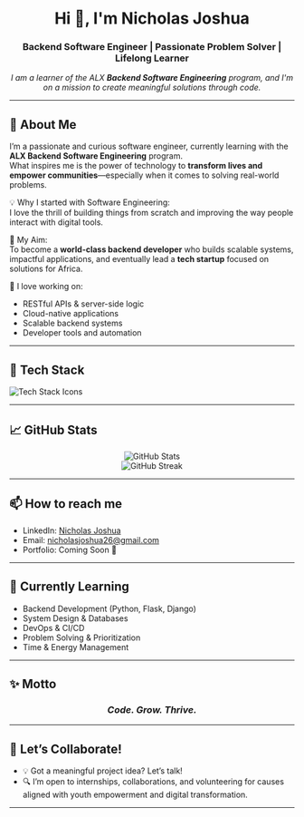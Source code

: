 <h1 align="center">Hi 👋, I'm Nicholas Joshua</h1>
<h3 align="center">Backend Software Engineer | Passionate Problem Solver | Lifelong Learner</h3>

<p align="center">
  <em>I am a learner of the ALX <strong>Backend Software Engineering</strong> program, and I'm on a mission to create meaningful solutions through code.</em>
</p>

---

## 🚀 About Me

I’m a passionate and curious software engineer, currently learning with the **ALX Backend Software Engineering** program.  
What inspires me is the power of technology to **transform lives and empower communities**—especially when it comes to solving real-world problems.  

💡 Why I started with Software Engineering:  
I love the thrill of building things from scratch and improving the way people interact with digital tools.

🎯 My Aim:  
To become a **world-class backend developer** who builds scalable systems, impactful applications, and eventually lead a **tech startup** focused on solutions for Africa.

🔧 I love working on:
- RESTful APIs & server-side logic  
- Cloud-native applications  
- Scalable backend systems  
- Developer tools and automation  

---

## 🧰 Tech Stack

<img src="https://skillicons.dev/icons?i=python,flask,django,git,github,html,css,vscode,postgresql,linux" alt="Tech Stack Icons" />

---

## 📈 GitHub Stats

<p align="center">
  <img src="https://github-readme-stats.vercel.app/api?username=nicki-josh&show_icons=true&theme=github_dark&hide_title=true" alt="GitHub Stats" />
  <br />
  <img src="https://github-readme-streak-stats.herokuapp.com/?user=nicki-josh&theme=dark" alt="GitHub Streak" />
</p>

---

## 📫 How to reach me

- LinkedIn: [Nicholas Joshua](https://www.linkedin.com/in/nicki-josh/)
- Email: nicholasjoshua26@gmail.com  
- Portfolio: Coming Soon 🚧

---

## 🌱 Currently Learning

- Backend Development (Python, Flask, Django)
- System Design & Databases
- DevOps & CI/CD
- Problem Solving & Prioritization
- Time & Energy Management

---

## ✨ Motto

<h3 align="center"><em>Code. Grow. Thrive.</em></h3>

---

## 🙌 Let’s Collaborate!

- 💡 Got a meaningful project idea? Let’s talk!  
- 🔍 I’m open to internships, collaborations, and volunteering for causes aligned with youth empowerment and digital transformation.

---

